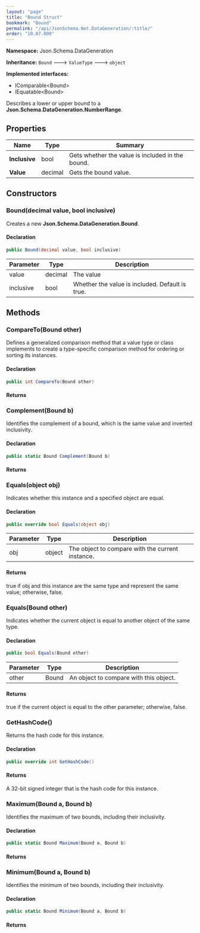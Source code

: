 ```yaml
---
layout: "page"
title: "Bound Struct"
bookmark: "Bound"
permalink: "/api/JsonSchema.Net.DataGeneration/:title/"
order: "10.07.000"
---
```

**Namespace:** Json.Schema.DataGeneration

**Inheritance:**
`Bound`
 🡒 
`ValueType`
 🡒 
`object`

**Implemented interfaces:**

- IComparable\<Bound\>
- IEquatable\<Bound\>

Describes a lower or upper bound to a **Json.Schema.DataGeneration.NumberRange**.

## Properties

| Name | Type | Summary |
|---|---|---|
| **Inclusive** | bool | Gets whether the value is included in the bound. |
| **Value** | decimal | Gets the bound value. |

## Constructors

### Bound(decimal value, bool inclusive)

Creates a new **Json.Schema.DataGeneration.Bound**.

#### Declaration

```c#
public Bound(decimal value, bool inclusive)
```

| Parameter | Type | Description |
|---|---|---|
| value | decimal | The value |
| inclusive | bool | Whether the value is included. Default is true. |


## Methods

### CompareTo(Bound other)

Defines a generalized comparison method that a value type or class implements to create a type-specific comparison method for ordering or sorting its instances.

#### Declaration

```c#
public int CompareTo(Bound other)
```


#### Returns



### Complement(Bound b)

Identifies the complement of a bound, which is the same value and inverted inclusivity.

#### Declaration

```c#
public static Bound Complement(Bound b)
```


#### Returns



### Equals(object obj)

Indicates whether this instance and a specified object are equal.

#### Declaration

```c#
public override bool Equals(object obj)
```

| Parameter | Type | Description |
|---|---|---|
| obj | object | The object to compare with the current instance. |


#### Returns

true if <paramref name="obj">obj</paramref> and this instance are the same type and represent the same value; otherwise, false.

### Equals(Bound other)

Indicates whether the current object is equal to another object of the same type.

#### Declaration

```c#
public bool Equals(Bound other)
```

| Parameter | Type | Description |
|---|---|---|
| other | Bound | An object to compare with this object. |


#### Returns

true if the current object is equal to the <paramref name="other">other</paramref> parameter; otherwise, false.

### GetHashCode()

Returns the hash code for this instance.

#### Declaration

```c#
public override int GetHashCode()
```


#### Returns

A 32-bit signed integer that is the hash code for this instance.

### Maximum(Bound a, Bound b)

Identifies the maximum of two bounds, including their inclusivity.

#### Declaration

```c#
public static Bound Maximum(Bound a, Bound b)
```


#### Returns



### Minimum(Bound a, Bound b)

Identifies the minimum of two bounds, including their inclusivity.

#### Declaration

```c#
public static Bound Minimum(Bound a, Bound b)
```


#### Returns




